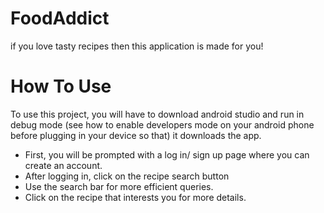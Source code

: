 # FoodAddict
if you love tasty recipes then this application is made for you!

# How To Use
To use this project, you will have to download android studio and run in debug mode (see how to enable developers mode on your android phone before plugging in your device so that)
it downloads the app.
- First, you will be prompted with a log in/ sign up page where you can create an account.
- After logging in, click on the recipe search button
- Use the search bar for more efficient queries.
- Click on the recipe that interests you for more details. 
